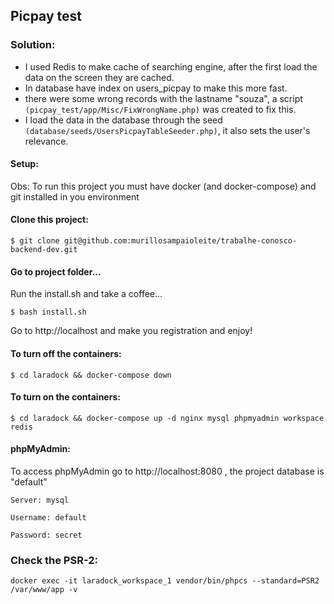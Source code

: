 ## Picpay test

  
### Solution:  
* I used Redis to make cache of searching engine, after the first load the data on the screen they are cached.  
* In database have index on users_picpay to make this more fast.  
* there were some wrong records with the lastname "souza", a script `(picpay_test/app/Misc/FixWrongName.php)` was created to fix this.  
* I load the data in the database through the seed `(database/seeds/UsersPicpayTableSeeder.php)`, it also sets the user's relevance.  
   
#### Setup:  
Obs: To run this project you must have docker (and docker-compose) and git installed in you environment   
  
#### Clone this project:  
  
`$ git clone git@github.com:murillosampaioleite/trabalhe-conosco-backend-dev.git`  
  
#### Go to project folder...  
  
Run the install.sh and take a coffee...  
  
`$ bash install.sh`  
  
Go to http://localhost and make you registration and enjoy!  
  
#### To turn off the containers:  
  
`$ cd laradock && docker-compose down`  
  
#### To turn on the containers:  
  
`$ cd laradock && docker-compose up -d nginx mysql phpmyadmin workspace redis`  
  
  
#### phpMyAdmin:  
  
To access phpMyAdmin go to http://localhost:8080 , the project database is "default"  
  
`Server: mysql`  
  
`Username: default`  
  
`Password: secret`  
  
### Check the PSR-2:  
  
`docker exec -it laradock_workspace_1 vendor/bin/phpcs --standard=PSR2 /var/www/app -v`
